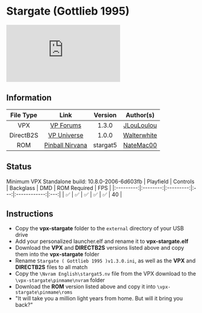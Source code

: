 # Stargate (Gottlieb 1995)

![Table Preview](https://www.vpforums.org/index.php?app=downloads&module=display&section=screenshot&record=96626&id=14952&full=1)

## Information

| File Type | Link | Version | Author(s) | 
|:---------:|:----:|:-------:|:---------:|
| VPX | [VP Forums](https://www.vpforums.org/index.php?app=downloads&showfile=14952) | 1.3.0 | [JLouLoulou](https://www.vpforums.org/index.php?showuser=134330) |
| DirectB2S | [VP Universe](https://vpuniverse.com/files/file/11644-stargate-gottlieb-1995-fulldmd/) | 1.0.0 | [Walterwhite](https://vpuniverse.com/profile/17464-walterwhite/) |
| ROM | [Pinball Nirvana](https://pinballnirvana.com/forums/resources/stargat5.6026/) | stargat5 | [NateMac00](https://pinballnirvana.com/forums/members/natemac00.30769/) |

## Status 
Minimum VPX Standalone build: 10.8.0-2006-6d603fb
| Playfield | Controls | Backglass | DMD | ROM Required | FPS | 
|:---------:|:--------:|:---------:|:---:|:------------:|:---:|
| :white_check_mark: | :white_check_mark: | :white_check_mark: | :white_check_mark: | :white_check_mark: | 40 |

## Instructions
- Copy the **vpx-stargate** folder to the `external` directory of your USB drive
- Add your personalized launcher.elf and rename it to **vpx-stargate.elf**
- Download the **VPX** and **DIRECTB2S** versions listed above and copy them into the **vpx-stargate** folder
- Rename `Stargate ( Gottlieb 1995 )v1.3.0.ini`, as well as the **VPX** and **DIRECTB2S** files to all match
- Copy the `\Nvram English\stargat5.nv` file from the VPX download to the `\vpx-stargate\pinmame\nvram` folder
- Download the **ROM** version listed above and copy it into `\vpx-stargate\pinmame\roms`
- "It will take you a million light years from home. But will it bring you back?"
